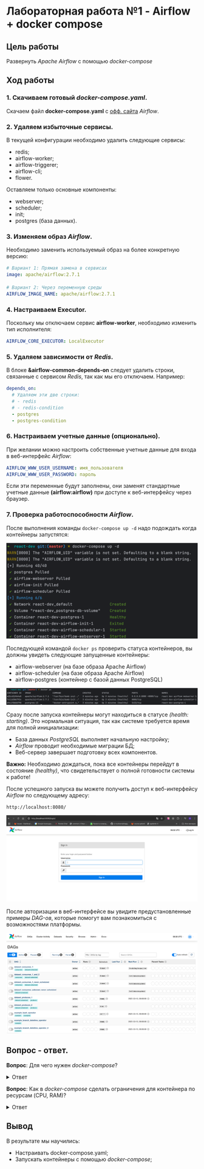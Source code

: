 # Лабораторная работа №1 - Airflow + docker compose

## Цель работы

Развернуть _Apache Airflow_ с помощью _docker-compose_

## Ход работы

### 1. Скачиваем готовый _docker-compose.yaml_.

Скачаем файл **docker-compose.yaml** с 
[офф. сайта](https://airflow.apache.org/docs/apache-airflow/stable/howto/docker-compose/index.html) _Airflow_.

### 2. Удаляем избыточные сервисы.

В текущей конфигурации необходимо удалить следующие сервисы:
* redis;
* airflow-worker;
* airflow-triggerer; 
* airflow-cli;
* flower.

Оставляем только основные компоненты:
* webserver;
* scheduler;
* init;
* postgres (база данных).

### 3. Изменяем образ _Airflow_.

Необходимо заменить используемый образ на более конкретную версию:

```yaml
# Вариант 1: Прямая замена в сервисах
image: apache/airflow:2.7.1

# Вариант 2: Через переменную среды
AIRFLOW_IMAGE_NAME: apache/airflow:2.7.1
```

### 4. Настраиваем Executor.

Поскольку мы отключаем сервис **airflow-worker**, необходимо изменить тип исполнителя:

```yaml
AIRFLOW_CORE_EXECUTOR: LocalExecutor
```

### 5. Удаляем зависимости от _Redis_.

В блоке **&airflow-common-depends-on** следует удалить строки, связанные с сервисом _Redis_, так как мы его отключаем. 
Например:

```yaml
depends_on:
  # Удаляем эти две строки:
  # - redis
  # - redis-condition
  - postgres
  - postgres-condition
```

### 6. Настраиваем учетные данные (опционально).

При желании можно настроить собственные учетные данные для входа в веб-интерфейс _Airflow_:

```yaml
AIRFLOW_WWW_USER_USERNAME: имя_пользователя
AIRFLOW_WWW_USER_PASSWORD: пароль
```

Если эти переменные будут заполнены, они заменят стандартные учетные данные **(airflow:airflow)** при доступе 
к веб-интерфейсу через браузер.

### 7. Проверка работоспособности _Airflow_.

После выполнения команды `docker-compose up -d` надо подождать когда контейнеры запустятся:

![Изображение](img/1.png)

Последующей командой `docker ps` проверить статуса контейнеров, вы должны увидеть следующие запущенные 
контейнеры:

* airflow-webserver (на базе образа Apache Airflow)
* airflow-scheduler (на базе образа Apache Airflow)
* airflow-postgres (контейнер с базой данных PostgreSQL)

![Изображение](img/2.png)

Сразу после запуска контейнеры могут находиться в статусе _(health: starting)_. Это нормальная ситуация, так как 
системе требуется время для полной инициализации:

* База данных _PostgreSQL_ выполняет начальную настройку;
* _Airflow_ проводит необходимые миграции БД;
* Веб-сервер завершает подготовку всех компонентов.

**Важно:** Необходимо дождаться, пока все контейнеры перейдут в состояние _(healthy)_, что свидетельствует о полной 
готовности системы к работе!

После успешного запуска вы можете получить доступ к веб-интерфейсу _Airflow_ по следующему адресу:

```
http://localhost:8080/
```

![Изображение](img/3.png)

После авторизации в веб-интерфейсе вы увидите предустановленные примеры _DAG-ов_, которые помогут вам познакомиться с 
возможностями платформы.

![Изображение](img/4.png)

## Вопрос - ответ.

**Вопрос**: Для чего нужен _docker-compose_?

<details>
  <summary>Ответ</summary>
  Docker-compose нужен для того, чтобы сделать работу с контейнерами проще и удобнее. Представим, что у нас есть 
  сложное приложение, которое состоит из нескольких частей (например, веб-сервер, база данных, кэш и т.д.). 
  Без compose нам пришлось бы вручную запускать каждый контейнер, настраивать их взаимодействие, следить за 
  зависимостями.

  С помощью compose мы можем описать все настройки в одном файле (docker-compose.yml), и потом управлять всем 
  приложением одной командой. Это как пульт от телевизора - вместо того чтобы нажимать 10 кнопок на самом телевизоре, 
  мы используем один пульт для всех функций.
</details>

**Вопрос**: Как в _docker-compose_ сделать ограничения для контейнера по ресурсам (CPU, RAM)?

<details>
  <summary>Ответ</summary>
  Для ограничения ресурсов контейнера в docker-compose нужно использовать специальные свойства в файле 
  docker-compose.yml. Вот как это сделать:
  <pre><code>
    version: '3.7'
    services:
      my-service:
        deploy:
          resources:
            limits:
              cpus: '2'
              memory: '256M'
            reservations:
              cpus: '1'
              memory: '128M'
  </code></pre>
</details>

## Вывод

В результате мы научились:
- Настраивать docker-compose.yaml;
- Запускать контейнеры с помощью _docker-compose_;
